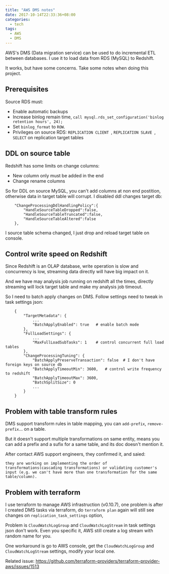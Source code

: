 ```yaml
---
title: "AWS DMS notes"
date: 2017-10-14T22:33:36+08:00
categories:
  - tech
tags:
  - AWS
  - DMS
---
```


AWS's DMS (Data migration service) can be used to do incremental ETL between databases. I use it to load data from RDS (MySQL) to Redshift.

It works, but have some concerns. Take some notes when doing this project.

## Prerequisites

Source RDS must:

- Enable automatic backups
- Increase binlog remain time, `call mysql.rds_set_configuration('binlog retention hours', 24);`
- Set `binlog_format` to `ROW`.
- Privileges on source RDS: `REPLICATION CLIENT `, `REPLICATION SLAVE `, `SELECT` on replication target tables

## DDL on source table

Redshift has some limits on change columns:

- New column only must be added in the end
- Change rename columns

So for DDL on source MySQL, you can't add columns at non end postition, otherwise data in target table will corrupt. I disabled ddl changes target db:

        "ChangeProcessingDdlHandlingPolicy":{  
            "HandleSourceTableDropped":false,
            "HandleSourceTableTruncated":false,
            "HandleSourceTableAltered":false
        },
    
I source table schema changed, I just drop and reload target table on console.

## Control write speed on Redshift

Since Redshift is an OLAP database, write operation is slow and concurrency is low, streaming data directly will have big impact on it.

And we have may analysis job running on redshift all the times, directly streaming will lock target table and make my analysis job timeout.

So I need to batch apply changes on DMS. Follow settings need to tweak in task settings json:

        {
            "TargetMetadata": {
                ...
                "BatchApplyEnabled": true   # enable batch mode
            },
            "FullLoadSettings": {
                ...
                "MaxFullLoadSubTasks": 1    # control concurrent full load tables
            },
            "ChangeProcessingTuning": {
                "BatchApplyPreserveTransaction": false  # I don't have foreign keys on source db    
                "BatchApplyTimeoutMin": 3600,   # control write frequency to redshift
                "BatchApplyTimeoutMax": 3600,
                "BatchSplitSize": 0
                ...
            }
        }

## Problem with table transform rules

DMS support transform rules in table mapping, you can `add-prefix`, `remove-prefix`... on a table.

But it doesn't support multiple transformations on same entity, means you can add a prefix and a sufix for a same table, and its doc doesn't mention it.

After contact AWS support engineers, they confirmed it, and saied:

    they are working on implementing the order of transformations(cascading transformations) or validating customer's input (e.g. we can't have more than one transformation for the same table/column).

## Problem with terraform

I use terraform to manage AWS infrastruction (v0.10.7), one problem is after I created DMS tasks via terraform, do `terraform plan` again will still see changes on `replication_task_settings` option,  

Problem is `CloudWatchLogGroup` and `CloudWatchLogStream` in task settings json don't work. Even you specific it,
AWS still create a log stream with random name for you.

One workaround is go to AWS console, get the `CloudWatchLogGroup` and `CloudWatchLogStream` settings, modify your local one.

Related issue: https://github.com/terraform-providers/terraform-provider-aws/issues/1513